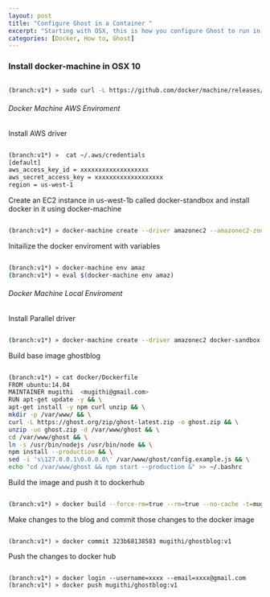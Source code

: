 ```yaml
---
layout: post
title: "Configure Ghost in a Container "
excerpt: "Starting with OSX, this is how you configure Ghost to run in a docker container and push to AWS"
categories: [Docker, How to, Ghost]
---
```


### Install docker-machine in OSX 10

```bash

(branch:v1*) » sudo curl -L https://github.com/docker/machine/releases/download/v0.6.0/docker-machine-`uname -s`-`uname -m` > /usr/local/bin/docker-machine && \\nchmod +x /usr/local/bin/docker-machine
```

###### Docker Machine AWS Enviroment

Install AWS driver

```bash

(branch:v1*) »  cat ~/.aws/credentials                                                                                                                                            
[default]
aws_access_key_id = xxxxxxxxxxxxxxxxxxx
aws_secret_access_key = xxxxxxxxxxxxxxxxxxx
region = us-west-1
```

Create an EC2 instance in us-west-1b called docker-standbox and install docker in it using docker-machine

```bash

(branch:v1*) » docker-machine create --driver amazonec2 --amazonec2-zone=b docker-sandbox
```

Initailize the docker enviroment with variables

```bash

(branch:v1*) » docker-machine env amaz
(branch:v1*) » eval $(docker-machine env amaz)
```

###### Docker Machine Local Enviroment

Install Parallel driver

```bash

(branch:v1*) » docker-machine create --driver amazonec2 docker-sandbox
```

Build base image ghostblog

```bash

(branch:v1*) » cat docker/Dockerfile
FROM ubuntu:14.04
MAINTAINER mugithi  <mugithi@gmail.com>
RUN apt-get update -y && \
apt-get install -y npm curl unzip && \
mkdir -p /var/www/ && \
curl -L https://ghost.org/zip/ghost-latest.zip -o ghost.zip && \
unzip -uo ghost.zip -d /var/www/ghost && \
cd /var/www/ghost && \
ln -s /usr/bin/nodejs /usr/bin/node && \
npm install --production && \
sed -i 's\127.0.0.1\0.0.0.0\' /var/www/ghost/config.example.js && \
echo "cd /var/www/ghost && npm start --production &" >> ~/.bashrc
```

Build the image and push it to dockerhub

```bash

(branch:v1*) » docker build --force-rm=true --rm=true --no-cache -t=mugithi/ghosblog:v1  .
```

Make changes to the blog and commit those changes to the docker image

```

(branch:v1*) » docker commit 323b68138583 mugithi/ghostblog:v1
```

Push the changes to docker hub

````

(branch:v1*) » docker login --username=xxxx --email=xxxx@gmail.com
(branch:v1*) » docker push mugithi/ghostblog:v1
````
